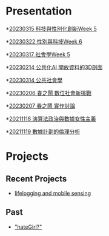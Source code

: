 # Presentation
*[20230315 科技與性別化創新Week 5](https://docs.google.com/presentation/d/e/2PACX-1vSgcuHBvhuYFhT7jRJbOcCZNGcxARxjNTStZl8Zak7dQoDnDxNVt_FYm4j6DhFPdj-e3RRizXms0kww/pub?start=false&loop=false&delayms=3000)

*[20230322 性別與科技Week 6]()

*[20230317 社會學Week 5]()

*[20230214 公共化AI 開放資料的3D剖面]()

*[20230314 公共社會學]()

*[20230206 春之鬧 數位社會新挑戰]()

*[20230207 春之鬧 實作討論]()


*[20211118 演算法政治與數據女性主義]()

*[20211119 數據計劃的倫理分析]()


# Projects

## Recent Projects
* [lifelogging and mobile sensing]()

## Past
* ["hateGirl?"]()

